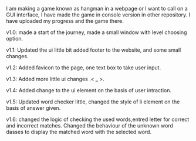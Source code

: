 I am making a game known as hangman in a webpage or I want to call on a GUI interface,
I have made the game in console version in other repository.
I have uploaded my progress and the game there.

v1.0: made a start of the journey, made a small window with level choosing option. 

v1.1: Updated the ui little bit added footer to the website, and some small changes.

v1.2: Added favicon to the page, one text box to take user input.

v1.3: Added more little ui changes .< _ >.

v1.4: Added change to the ui element on the basis of user intraction.

v1.5: Updated word checker little, changed the style of li element on the basis of answer given. 

v1.6: changed the logic of checking the used words,entred letter for correct and incorrect matches. Changed the behaviour of the unknown word dasses to display the matched word with the selected word.
